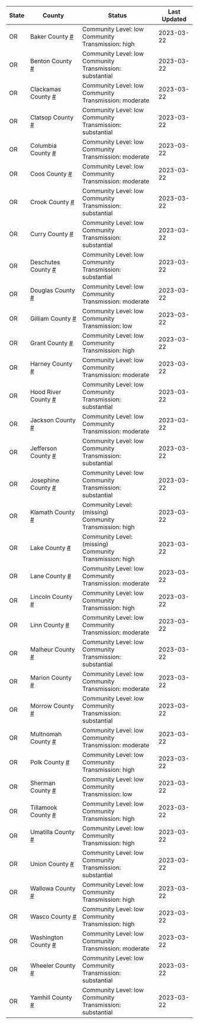 State | County | Status | Last Updated
--- | --- | --- | --- 
OR | Baker County <a href="#baker_county">#</a> | <a name="baker_county"></a>Community Level: low<br/>Community Transmission: high | 2023-03-22
OR | Benton County <a href="#benton_county">#</a> | <a name="benton_county"></a>Community Level: low<br/>Community Transmission: substantial | 2023-03-22
OR | Clackamas County <a href="#clackamas_county">#</a> | <a name="clackamas_county"></a>Community Level: low<br/>Community Transmission: moderate | 2023-03-22
OR | Clatsop County <a href="#clatsop_county">#</a> | <a name="clatsop_county"></a>Community Level: low<br/>Community Transmission: substantial | 2023-03-22
OR | Columbia County <a href="#columbia_county">#</a> | <a name="columbia_county"></a>Community Level: low<br/>Community Transmission: moderate | 2023-03-22
OR | Coos County <a href="#coos_county">#</a> | <a name="coos_county"></a>Community Level: low<br/>Community Transmission: moderate | 2023-03-22
OR | Crook County <a href="#crook_county">#</a> | <a name="crook_county"></a>Community Level: low<br/>Community Transmission: substantial | 2023-03-22
OR | Curry County <a href="#curry_county">#</a> | <a name="curry_county"></a>Community Level: low<br/>Community Transmission: substantial | 2023-03-22
OR | Deschutes County <a href="#deschutes_county">#</a> | <a name="deschutes_county"></a>Community Level: low<br/>Community Transmission: substantial | 2023-03-22
OR | Douglas County <a href="#douglas_county">#</a> | <a name="douglas_county"></a>Community Level: low<br/>Community Transmission: moderate | 2023-03-22
OR | Gilliam County <a href="#gilliam_county">#</a> | <a name="gilliam_county"></a>Community Level: low<br/>Community Transmission: low | 2023-03-22
OR | Grant County <a href="#grant_county">#</a> | <a name="grant_county"></a>Community Level: low<br/>Community Transmission: high | 2023-03-22
OR | Harney County <a href="#harney_county">#</a> | <a name="harney_county"></a>Community Level: low<br/>Community Transmission: moderate | 2023-03-22
OR | Hood River County <a href="#hood_river_county">#</a> | <a name="hood_river_county"></a>Community Level: low<br/>Community Transmission: substantial | 2023-03-22
OR | Jackson County <a href="#jackson_county">#</a> | <a name="jackson_county"></a>Community Level: low<br/>Community Transmission: moderate | 2023-03-22
OR | Jefferson County <a href="#jefferson_county">#</a> | <a name="jefferson_county"></a>Community Level: low<br/>Community Transmission: substantial | 2023-03-22
OR | Josephine County <a href="#josephine_county">#</a> | <a name="josephine_county"></a>Community Level: low<br/>Community Transmission: substantial | 2023-03-22
OR | Klamath County <a href="#klamath_county">#</a> | <a name="klamath_county"></a>Community Level: (missing)<br/>Community Transmission: high | 2023-03-22
OR | Lake County <a href="#lake_county">#</a> | <a name="lake_county"></a>Community Level: (missing)<br/>Community Transmission: high | 2023-03-22
OR | Lane County <a href="#lane_county">#</a> | <a name="lane_county"></a>Community Level: low<br/>Community Transmission: moderate | 2023-03-22
OR | Lincoln County <a href="#lincoln_county">#</a> | <a name="lincoln_county"></a>Community Level: low<br/>Community Transmission: high | 2023-03-22
OR | Linn County <a href="#linn_county">#</a> | <a name="linn_county"></a>Community Level: low<br/>Community Transmission: moderate | 2023-03-22
OR | Malheur County <a href="#malheur_county">#</a> | <a name="malheur_county"></a>Community Level: low<br/>Community Transmission: substantial | 2023-03-22
OR | Marion County <a href="#marion_county">#</a> | <a name="marion_county"></a>Community Level: low<br/>Community Transmission: moderate | 2023-03-22
OR | Morrow County <a href="#morrow_county">#</a> | <a name="morrow_county"></a>Community Level: low<br/>Community Transmission: substantial | 2023-03-22
OR | Multnomah County <a href="#multnomah_county">#</a> | <a name="multnomah_county"></a>Community Level: low<br/>Community Transmission: moderate | 2023-03-22
OR | Polk County <a href="#polk_county">#</a> | <a name="polk_county"></a>Community Level: low<br/>Community Transmission: high | 2023-03-22
OR | Sherman County <a href="#sherman_county">#</a> | <a name="sherman_county"></a>Community Level: low<br/>Community Transmission: low | 2023-03-22
OR | Tillamook County <a href="#tillamook_county">#</a> | <a name="tillamook_county"></a>Community Level: low<br/>Community Transmission: high | 2023-03-22
OR | Umatilla County <a href="#umatilla_county">#</a> | <a name="umatilla_county"></a>Community Level: low<br/>Community Transmission: high | 2023-03-22
OR | Union County <a href="#union_county">#</a> | <a name="union_county"></a>Community Level: low<br/>Community Transmission: substantial | 2023-03-22
OR | Wallowa County <a href="#wallowa_county">#</a> | <a name="wallowa_county"></a>Community Level: low<br/>Community Transmission: high | 2023-03-22
OR | Wasco County <a href="#wasco_county">#</a> | <a name="wasco_county"></a>Community Level: low<br/>Community Transmission: high | 2023-03-22
OR | Washington County <a href="#washington_county">#</a> | <a name="washington_county"></a>Community Level: low<br/>Community Transmission: moderate | 2023-03-22
OR | Wheeler County <a href="#wheeler_county">#</a> | <a name="wheeler_county"></a>Community Level: low<br/>Community Transmission: substantial | 2023-03-22
OR | Yamhill County <a href="#yamhill_county">#</a> | <a name="yamhill_county"></a>Community Level: low<br/>Community Transmission: substantial | 2023-03-22
